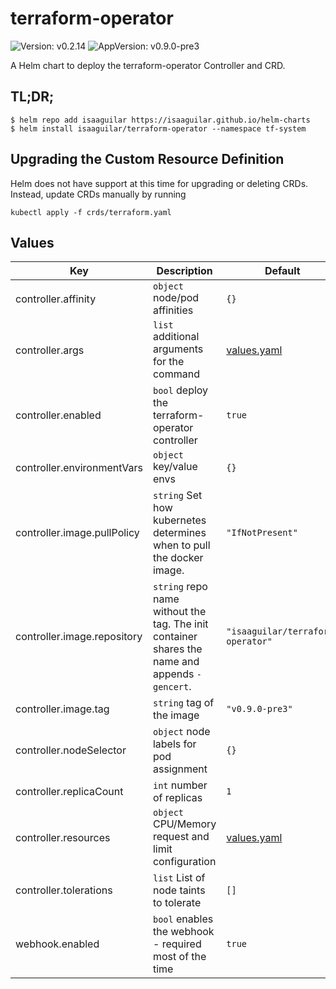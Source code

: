 # terraform-operator

![Version: v0.2.14](https://img.shields.io/badge/Version-v0.2.14-informational?style=flat-square) ![AppVersion: v0.9.0-pre3](https://img.shields.io/badge/AppVersion-v0.9.0--pre3-informational?style=flat-square)

A Helm chart to deploy the terraform-operator Controller and CRD.

## TL;DR;

```console
$ helm repo add isaaguilar https://isaaguilar.github.io/helm-charts
$ helm install isaaguilar/terraform-operator --namespace tf-system
```

## Upgrading the Custom Resource Definition

Helm does not have support at this time for upgrading or deleting CRDs. Instead, update CRDs manually by running

```
kubectl apply -f crds/terraform.yaml
```

## Values

| Key | Description | Default |
|---|---|---|
| controller.affinity | `object` node/pod affinities | `{}` |
| controller.args | `list` additional arguments for the command | <a href="values.yaml#L22-L24">values.yaml</a> |
| controller.enabled | `bool` deploy the terraform-operator controller | `true` |
| controller.environmentVars | `object` key/value envs | `{}` |
| controller.image.pullPolicy | `string` Set how kubernetes determines when to pull the docker image. | `"IfNotPresent"` |
| controller.image.repository | `string` repo name without the tag. The init container shares the name and appends `-gencert`. | `"isaaguilar/terraform-operator"` |
| controller.image.tag | `string` tag of the image | `"v0.9.0-pre3"` |
| controller.nodeSelector | `object` node labels for pod assignment | `{}` |
| controller.replicaCount | `int` number of replicas | `1` |
| controller.resources | `object` CPU/Memory request and limit configuration | <a href="values.yaml#L28-L34">values.yaml</a> |
| controller.tolerations | `list` List of node taints to tolerate | `[]` |
| webhook.enabled | `bool` enables the webhook - required most of the time | `true` |
